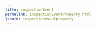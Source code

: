 ```yaml
---
title: inspectionEvent
permalink: inspectionEventProperty.html
jsonid: inspectioneventproperty
---
```

